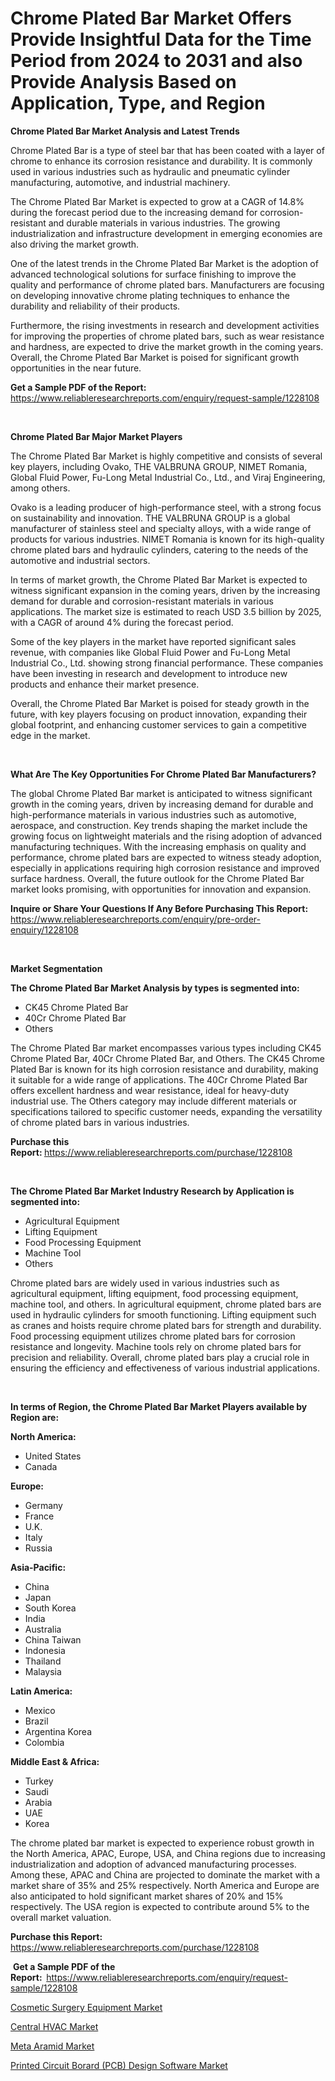 <p><h1>Chrome Plated Bar Market Offers Provide Insightful Data for the Time Period from 2024 to 2031 and also Provide Analysis Based on Application, Type, and Region</h1></p><p><strong>Chrome Plated Bar Market Analysis and Latest Trends</strong></p>
<p><p>Chrome Plated Bar is a type of steel bar that has been coated with a layer of chrome to enhance its corrosion resistance and durability. It is commonly used in various industries such as hydraulic and pneumatic cylinder manufacturing, automotive, and industrial machinery.</p><p>The Chrome Plated Bar Market is expected to grow at a CAGR of 14.8% during the forecast period due to the increasing demand for corrosion-resistant and durable materials in various industries. The growing industrialization and infrastructure development in emerging economies are also driving the market growth.</p><p>One of the latest trends in the Chrome Plated Bar Market is the adoption of advanced technological solutions for surface finishing to improve the quality and performance of chrome plated bars. Manufacturers are focusing on developing innovative chrome plating techniques to enhance the durability and reliability of their products.</p><p>Furthermore, the rising investments in research and development activities for improving the properties of chrome plated bars, such as wear resistance and hardness, are expected to drive the market growth in the coming years. Overall, the Chrome Plated Bar Market is poised for significant growth opportunities in the near future.</p></p>
<p><strong>Get a Sample PDF of the Report:&nbsp;</strong> <a href="https://www.reliableresearchreports.com/enquiry/request-sample/1228108">https://www.reliableresearchreports.com/enquiry/request-sample/1228108</a></p>
<p>&nbsp;</p>
<p><strong>Chrome Plated Bar Major Market Players</strong></p>
<p><p>The Chrome Plated Bar Market is highly competitive and consists of several key players, including Ovako, THE VALBRUNA GROUP, NIMET Romania, Global Fluid Power, Fu-Long Metal Industrial Co., Ltd., and Viraj Engineering, among others.</p><p>Ovako is a leading producer of high-performance steel, with a strong focus on sustainability and innovation. THE VALBRUNA GROUP is a global manufacturer of stainless steel and specialty alloys, with a wide range of products for various industries. NIMET Romania is known for its high-quality chrome plated bars and hydraulic cylinders, catering to the needs of the automotive and industrial sectors.</p><p>In terms of market growth, the Chrome Plated Bar Market is expected to witness significant expansion in the coming years, driven by the increasing demand for durable and corrosion-resistant materials in various applications. The market size is estimated to reach USD 3.5 billion by 2025, with a CAGR of around 4% during the forecast period.</p><p>Some of the key players in the market have reported significant sales revenue, with companies like Global Fluid Power and Fu-Long Metal Industrial Co., Ltd. showing strong financial performance. These companies have been investing in research and development to introduce new products and enhance their market presence.</p><p>Overall, the Chrome Plated Bar Market is poised for steady growth in the future, with key players focusing on product innovation, expanding their global footprint, and enhancing customer services to gain a competitive edge in the market.</p></p>
<p>&nbsp;</p>
<p><strong>What Are The Key Opportunities For Chrome Plated Bar Manufacturers?</strong></p>
<p><p>The global Chrome Plated Bar market is anticipated to witness significant growth in the coming years, driven by increasing demand for durable and high-performance materials in various industries such as automotive, aerospace, and construction. Key trends shaping the market include the growing focus on lightweight materials and the rising adoption of advanced manufacturing techniques. With the increasing emphasis on quality and performance, chrome plated bars are expected to witness steady adoption, especially in applications requiring high corrosion resistance and improved surface hardness. Overall, the future outlook for the Chrome Plated Bar market looks promising, with opportunities for innovation and expansion.</p></p>
<p><strong>Inquire or Share Your Questions If Any Before Purchasing This Report:</strong> <a href="https://www.reliableresearchreports.com/enquiry/pre-order-enquiry/1228108">https://www.reliableresearchreports.com/enquiry/pre-order-enquiry/1228108</a></p>
<p>&nbsp;</p>
<p><strong>Market Segmentation</strong></p>
<p><strong>The Chrome Plated Bar Market Analysis by types is segmented into:</strong></p>
<p><ul><li>CK45 Chrome Plated Bar</li><li>40Cr Chrome Plated Bar</li><li>Others</li></ul></p>
<p><p>The Chrome Plated Bar market encompasses various types including CK45 Chrome Plated Bar, 40Cr Chrome Plated Bar, and Others. The CK45 Chrome Plated Bar is known for its high corrosion resistance and durability, making it suitable for a wide range of applications. The 40Cr Chrome Plated Bar offers excellent hardness and wear resistance, ideal for heavy-duty industrial use. The Others category may include different materials or specifications tailored to specific customer needs, expanding the versatility of chrome plated bars in various industries.</p></p>
<p><strong>Purchase this Report:&nbsp;</strong><a href="https://www.reliableresearchreports.com/purchase/1228108">https://www.reliableresearchreports.com/purchase/1228108</a></p>
<p>&nbsp;</p>
<p><strong>The Chrome Plated Bar Market Industry Research by Application is segmented into:</strong></p>
<p><ul><li>Agricultural Equipment</li><li>Lifting Equipment</li><li>Food Processing Equipment</li><li>Machine Tool</li><li>Others</li></ul></p>
<p><p>Chrome plated bars are widely used in various industries such as agricultural equipment, lifting equipment, food processing equipment, machine tool, and others. In agricultural equipment, chrome plated bars are used in hydraulic cylinders for smooth functioning. Lifting equipment such as cranes and hoists require chrome plated bars for strength and durability. Food processing equipment utilizes chrome plated bars for corrosion resistance and longevity. Machine tools rely on chrome plated bars for precision and reliability. Overall, chrome plated bars play a crucial role in ensuring the efficiency and effectiveness of various industrial applications.</p></p>
<p>&nbsp;</p>
<p><strong>In terms of Region, the Chrome Plated Bar Market Players available by Region are:</strong></p>
<p>
    <p> <strong> North America: </strong>
        <ul>
            <li>United States</li>
            <li>Canada</li>
        </ul>
        </p> 
    <p> <strong> Europe: </strong>
        <ul>
            <li>Germany</li>
            <li>France</li>
            <li>U.K.</li>
            <li>Italy</li>
            <li>Russia</li>
        </ul>
        </p> 
    <p> <strong> Asia-Pacific: </strong>
        <ul>
            <li>China</li>
            <li>Japan</li>
            <li>South Korea</li>
            <li>India</li>
            <li>Australia</li>
            <li>China Taiwan</li>
            <li>Indonesia</li>
            <li>Thailand</li>
            <li>Malaysia</li>
        </ul>
        </p> 
    <p> <strong> Latin America: </strong>
        <ul>
            <li>Mexico</li>
            <li>Brazil</li>
            <li>Argentina Korea</li>
            <li>Colombia</li>
        </ul>
        </p> 
    <p> <strong> Middle East & Africa: </strong>
        <ul>
            <li>Turkey</li>
            <li>Saudi</li>
            <li>Arabia</li>
            <li>UAE</li>
            <li>Korea</li>
        </ul>
    </p>
    </p>
<p><p>The chrome plated bar market is expected to experience robust growth in the North America, APAC, Europe, USA, and China regions due to increasing industrialization and adoption of advanced manufacturing processes. Among these, APAC and China are projected to dominate the market with a market share of 35% and 25% respectively. North America and Europe are also anticipated to hold significant market shares of 20% and 15% respectively. The USA region is expected to contribute around 5% to the overall market valuation.</p></p>
<p><strong>Purchase this Report: </strong><a href="https://www.reliableresearchreports.com/purchase/1228108">https://www.reliableresearchreports.com/purchase/1228108</a></p>
<p>&nbsp;<strong>Get a Sample PDF of the Report:&nbsp;&nbsp;</strong><a href="https://www.reliableresearchreports.com/enquiry/request-sample/1228108">https://www.reliableresearchreports.com/enquiry/request-sample/1228108</a></p>
<p><strong></strong></p>
<p><p><a href="https://view.publitas.com/reportprime-1/cosmetic-surgery-equipment-market-size-focuses-on-market-dynamics-in-depth-analysis-and-future-projections-of-its-market-forecasted-for-period-from-2023-to-2030/">Cosmetic Surgery Equipment Market</a></p><p><a href="https://lydian-appliance-61d.notion.site/Central-HVAC-Market-Research-Report-Unlocks-Analysis-on-the-Market-Financial-Status-Market-Size-an-a6837e8d6fde4b569995fe5cf541341e">Central HVAC Market</a></p><p><a href="https://github.com/Sherrillcrooksxa8i18ucf2m/Market-Research-Report-List-1/blob/main/meta-aramid-market.md">Meta Aramid Market</a></p><p><a href="https://view.publitas.com/reportprime-1/printed-circuit-borard-pcb-design-software-market-research-report-unlocks-analysis-on-the-market-financial-status-market-size-and-market-revenue-upto-2030/">Printed Circuit Borard (PCB) Design Software Market</a></p></p>